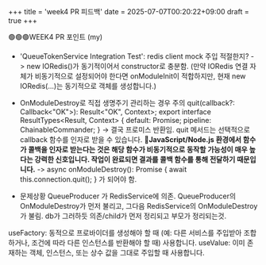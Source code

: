 +++
title = 'week4 PR 피드백'
date = 2025-07-07T00:20:22+09:00
draft = true
+++

🟢🟢🟢WEEK4 PR 포인트 (my)

- 'QueueTokenService Integration Test': redis client mock 주입 적절한지?
-> new IORedis()가 동기적이어서 constructor로 충분함.
(만약 IORedis 연결 자체가 비동기적으로 설정되어야 한다면 onModuleInit이 적합하지만, 현재 new IORedis(...)는 동기적으로 객체를 생성합니다.)

- OnModuleDestroy로 직접 생명주기 관리하는 경우 주의
quit(callback?: Callback<"OK">): Result<"OK", Context>;
export interface ResultTypes<Result, Context> {
    default: Promise<Result>;
    pipeline: ChainableCommander;
}
-> 결국 프로미스 반환임. 
quit 메서드는 선택적으로 callback 함수를 인자로 받을 수 있습니다.
**🔺JavaScript/Node.js 환경에서 함수가 콜백을 인자로 받는다는 것은 해당 함수가 비동기적으로 동작할 가능성이 매우 높다는 강력한 신호입니다. 작업이 완료되면 결과를 콜백 함수를 통해 전달하기 때문입니다.**
-> async onModuleDestroy(): Promise<void> {
    await this.connection.quit();
} 가 되어야 함.

* 문제상황
QueueProducer 가 RedisService에 의존.
QueueProducer의 OnModuleDestroy가 먼저 불리고,
그다음 RedisService의 OnModuleDestroy가 불림.
db가 그러하듯 의존/child가 먼저 정리되고 부모가 정리되는것.

useFactory: 동적으로 프로바이더를 생성해야 할 때 (예: 다른 서비스를 주입받아 조합하거나, 조건에 따라 다른 인스턴스를 반환해야 할 때) 사용합니다.
useValue: 이미 존재하는 객체, 인스턴스, 또는 상수 값을 그대로 주입할 때 사용합니다.




